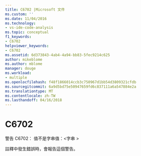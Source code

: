 ```yaml
---
title: C6702 |Microsoft 文件
ms.custom: ''
ms.date: 11/04/2016
ms.technology:
- vs-ide-code-analysis
ms.topic: conceptual
f1_keywords:
- C6702
helpviewer_keywords:
- C6702
ms.assetid: 6d373843-4ab4-4a94-bb83-5fec9214c625
author: mikeblome
ms.author: mblome
manager: douge
ms.workload:
- multiple
ms.openlocfilehash: f48f1866014ccb3c750967d1bb54d3809321cfdb
ms.sourcegitcommit: 6a9d5bd75e50947659fd6c837111a6a547884e2a
ms.translationtype: MT
ms.contentlocale: zh-TW
ms.lasthandoff: 04/16/2018
---
```

# <a name="c6702"></a>C6702
警告 C6702： 值不是字串值：\<字串 >  
  
 註釋中發生錯誤時，會報告這個警告。